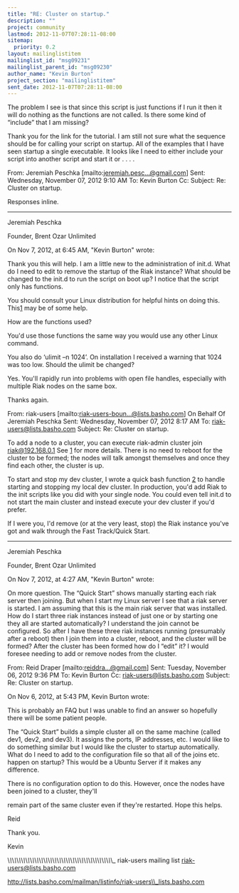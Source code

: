 ```yaml
---
title: "RE: Cluster on startup."
description: ""
project: community
lastmod: 2012-11-07T07:28:11-08:00
sitemap:
  priority: 0.2
layout: mailinglistitem
mailinglist_id: "msg09231"
mailinglist_parent_id: "msg09230"
author_name: "Kevin Burton"
project_section: "mailinglistitem"
sent_date: 2012-11-07T07:28:11-08:00
---
```



The problem I see is that since this script is just functions if I run it then 
it will do nothing as the functions are not called. Is there some kind of 
“include” that I am missing?

 

Thank you for the link for the tutorial. I am still not sure what the sequence 
should be for calling your script on startup. All of the examples that I have 
seen startup a single executable. It looks like I need to either include your 
script into another script and start it or . . . .

 

From: Jeremiah Peschka [mailto:jeremiah.pesc...@gmail.com] 
Sent: Wednesday, November 07, 2012 9:10 AM
To: Kevin Burton
Cc: 
Subject: Re: Cluster on startup.

 

Responses inline.

---

Jeremiah Peschka

Founder, Brent Ozar Unlimited


On Nov 7, 2012, at 6:45 AM, "Kevin Burton"  wrote:

Thank you this will help. I am a little new to the administration of init.d. 
What do I need to edit to remove the startup of the Riak instance? What should 
be changed to the init.d to run the script on boot up? I notice that the script 
only has functions. 

 

You should consult your Linux distribution for helpful hints on doing this. 
This[1] may be of some help.

 

[1]: http://www.unixtutorial.org/2009/01/disable-service-startup-in-ubuntu/

How are the functions used? 

 

You'd use those functions the same way you would use any other Linux command. 

You also do ‘ulimit –n 1024’. On installation I received a warning that 1024 
was too low. Should the ulimit be changed?

 

Yes. You'll rapidly run into problems with open file handles, especially with 
multiple Riak nodes on the same box.

 

Thanks again.

 

 

From: riak-users [mailto:riak-users-boun...@lists.basho.com] On Behalf Of 
Jeremiah Peschka
Sent: Wednesday, November 07, 2012 8:17 AM
To: riak-users@lists.basho.com
Subject: Re: Cluster on startup.

 

To add a node to a cluster, you can execute riak-admin cluster join 
riak@192.168.0.1 See [1] for more details. There is no need to reboot for the 
cluster to be formed; the nodes will talk amongst themselves and once they find 
each other, the cluster is up.

 

To start and stop my dev cluster, I wrote a quick bash function [2] to handle 
starting and stopping my local dev cluster. In production, you'd add Riak to 
the init scripts like you did with your single node. You could even tell init.d 
to not start the main cluster and instead execute your dev cluster if you'd 
prefer.

 

If I were you, I'd remove (or at the very least, stop) the Riak instance you've 
got and walk through the Fast Track/Quick Start.


[1]: http://docs.basho.com/riak/latest/cookbooks/Adding-and-Removing-Nodes/

[2]: https://github.com/peschkaj/dotfiles/blob/master/bash/functions.sh#L4
---

Jeremiah Peschka

Founder, Brent Ozar Unlimited


On Nov 7, 2012, at 4:27 AM, "Kevin Burton"  wrote:

On more question. The “Quick Start” shows manually starting each riak server 
then joining. But when I start my Linux server I see that a riak server is 
started. I am assuming that this is the main riak server that was installed. 
How do I start three riak instances instead of just one or by starting one they 
all are started automatically? I understand the join cannot be configured. So 
after I have these three riak instances running (presumably after a reboot) 
then I join them into a cluster, reboot, and the cluster will be formed? After 
the cluster has been formed how do I “edit” it? I would foresee needing to add 
or remove nodes from the cluster.

 

From: Reid Draper [mailto:reiddra...@gmail.com] 
Sent: Tuesday, November 06, 2012 9:36 PM
To: Kevin Burton
Cc: riak-users@lists.basho.com
Subject: Re: Cluster on startup.

 

 

On Nov 6, 2012, at 5:43 PM, Kevin Burton  wrote:

This is probably an FAQ but I was unable to find an answer so hopefully there 
will be some patient people.

 

The “Quick Start” builds a simple cluster all on the same machine (called dev1, 
dev2, and dev3). It assigns the ports, IP addresses, etc. I would like to do 
something similar but I would like the cluster to startup automatically. What 
do I need to add to the configuration file so that all of the joins etc. happen 
on startup? This would be a Ubuntu Server if it makes any difference.

 

There is no configuration option to do this. However, once the nodes have been 
joined to a cluster, they'll

remain part of the same cluster even if they're restarted. Hope this helps.

 

Reid

 

 

Thank you.

 

Kevin

 

\\_\\_\\_\\_\\_\\_\\_\\_\\_\\_\\_\\_\\_\\_\\_\\_\\_\\_\\_\\_\\_\\_\\_\\_\\_\\_\\_\\_\\_\\_\\_\\_\\_\\_\\_\\_\\_\\_\\_\\_\\_\\_\\_\\_\\_\\_\\_
riak-users mailing list
  riak-users@lists.basho.com
  
http://lists.basho.com/mailman/listinfo/riak-users\\_lists.basho.com

 

